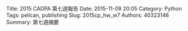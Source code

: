 Title: 2015 CADPA 第七週報告
Date: 2015-11-09 20:05
Category: Python
Tags: pelican, publishing
Slug: 2015cp_hw_w7
Authors: 40323146
Summary: 第七週摘要

